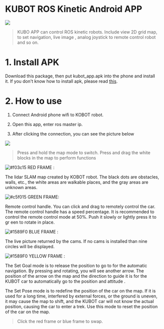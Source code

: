 # KUBOT ROS Kinetic Android APP

![](https://img.onl/ZLiQM0)

>KUBO APP can control ROS kinetic robots. Include view 2D grid map, to set navigation, live image , analog joystick to remote control robot and so on.

# 1. Install APK
Download this package, then put kubot_app.apk into the phone and install it. If you don't know how to install apk, please read [this](https://sites.google.com/site/lohos2nchu/shou-jiapp-ying-yong/install-apk-apps).

# 2. How to use
1. Connect Android phone wifi to KOBOT robot.
2. Open this app, enter ros master ip. 

3. After clicking the connection, you can see the picture below

![](https://i.imgur.com/67151Kw.png)

>Press and hold the map mode to switch. Press and drag the white blocks in the map to perform functions

![#f03c15](https://placehold.it/20/f03c15/000000?text=+) RED FRAME : 

The lidar SLAM map created by KOBOT robot. The black dots are obstacles, walls, etc., the white areas are walkable places, and the gray areas are unknown areas.

![#c5f015](https://placehold.it/20/c5f015/000000?text=+) GREEN FRAME:

Remote control handle. You can click and drag to remotely control the car. The remote control handle has a speed percentage. It is recommended to control the remote control mode at 50%. Push it slowly or lightly press it to gr
een to rotate in place.

![#1589F0](https://placehold.it/20/1589F0/000000?text=+) BLUE FRAME : 

The live picture returned by the cams. If no cams is installed than nine circles will be displayed.

![#1589F0](https://placehold.it/20/FFFFF/000000?text=+) YELLOW FRAME : 

The Set Goal mode is to release the position to go to for the automatic navigation. By pressing and rotating, you will see another arrow. The position of the arrow on the map and the direction to guide it is for the KUBOT car to automatically go to the position and attitude .


The Set Pose mode is to redefine the position of the car on the map. If it is used for a long time, interfered by external forces, or the ground is uneven, it may cause the map to shift, and the KUBOT car will not know the actual position, causing the car to enter a trek. Use this mode to reset the position of the car on the map.

>Click the red frame or blue frame to swap.
